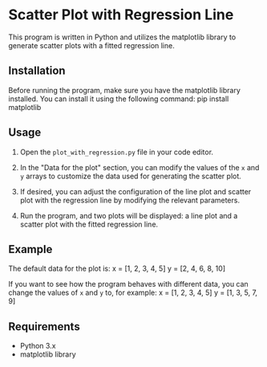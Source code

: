 
# Scatter Plot with Regression Line

This program is written in Python and utilizes the matplotlib library to generate scatter plots with a fitted regression line.

## Installation

Before running the program, make sure you have the matplotlib library installed. You can install it using the following command: pip install matplotlib


## Usage

1. Open the `plot_with_regression.py` file in your code editor.

2. In the "Data for the plot" section, you can modify the values of the `x` and `y` arrays to customize the data used for generating the scatter plot.

3. If desired, you can adjust the configuration of the line plot and scatter plot with the regression line by modifying the relevant parameters.

4. Run the program, and two plots will be displayed: a line plot and a scatter plot with the fitted regression line.

## Example

The default data for the plot is:
x = [1, 2, 3, 4, 5]
y = [2, 4, 6, 8, 10]

If you want to see how the program behaves with different data, you can change the values of `x` and `y` to, for example:
x = [1, 2, 3, 4, 5]
y = [1, 3, 5, 7, 9]


## Requirements

- Python 3.x
- matplotlib library




